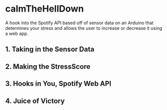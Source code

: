 # calmTheHellDown
A hook into the Spotify API based off of sensor data on an Arduino
that determines your stress and allows the user to increase or decrease
it using a web app.

## 1. Taking in the Sensor Data

## 2. Making the StressScore

## 3. Hooks in You, Spotify Web API

## 4. Juice of Victory
